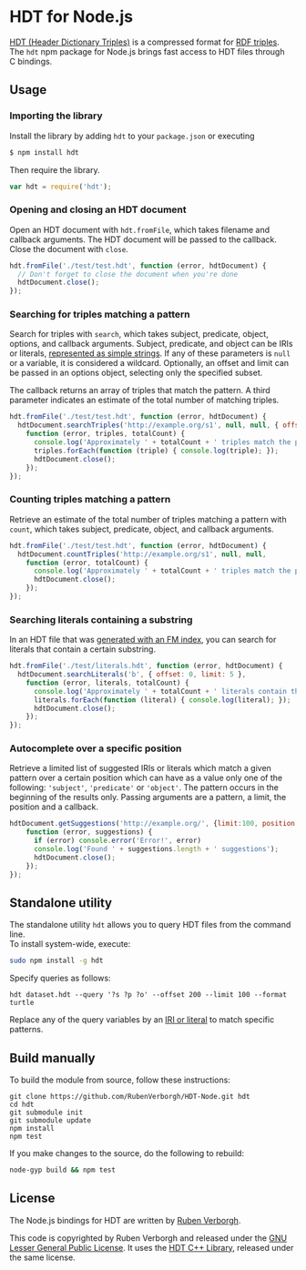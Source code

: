 # HDT for Node.js

[HDT (Header Dictionary Triples)](http://www.rdfhdt.org/) is a compressed format
for [RDF triples](http://www.w3.org/TR/2014/REC-rdf11-concepts-20140225/#data-model).
<br>
The `hdt` npm package for Node.js brings fast access to HDT files through C bindings.


## Usage

### Importing the library
Install the library by adding `hdt` to your `package.json` or executing

```bash
$ npm install hdt
```

Then require the library.

```JavaScript
var hdt = require('hdt');
```

### Opening and closing an HDT document
Open an HDT document with `hdt.fromFile`,
which takes filename and callback arguments.
The HDT document will be passed to the callback.
Close the document with `close`.

```JavaScript
hdt.fromFile('./test/test.hdt', function (error, hdtDocument) {
  // Don't forget to close the document when you're done
  hdtDocument.close();
});
```

### Searching for triples matching a pattern
Search for triples with `search`,
which takes subject, predicate, object, options, and callback arguments.
Subject, predicate, and object can be IRIs or literals,
[represented as simple strings](https://github.com/RubenVerborgh/N3.js#triple-representation).
If any of these parameters is `null` or a variable, it is considered a wildcard.
Optionally, an offset and limit can be passed in an options object,
selecting only the specified subset.

The callback returns an array of triples that match the pattern.
A third parameter indicates an estimate of the total number of matching triples.

```JavaScript
hdt.fromFile('./test/test.hdt', function (error, hdtDocument) {
  hdtDocument.searchTriples('http://example.org/s1', null, null, { offset: 0, limit: 10 },
    function (error, triples, totalCount) {
      console.log('Approximately ' + totalCount + ' triples match the pattern.');
      triples.forEach(function (triple) { console.log(triple); });
      hdtDocument.close();
    });
});
```

### Counting triples matching a pattern
Retrieve an estimate of the total number of triples matching a pattern with `count`,
which takes subject, predicate, object, and callback arguments.

```JavaScript
hdt.fromFile('./test/test.hdt', function (error, hdtDocument) {
  hdtDocument.countTriples('http://example.org/s1', null, null,
    function (error, totalCount) {
      console.log('Approximately ' + totalCount + ' triples match the pattern.');
      hdtDocument.close();
    });
});
```

### Searching literals containing a substring
In an HDT file that was [generated with an FM index](https://github.com/LinkedDataFragments/hdt-cpp/blob/master/hdt-lib/presets/fmindex.hdtcfg),
you can search for literals that contain a certain substring.

```JavaScript
hdt.fromFile('./test/literals.hdt', function (error, hdtDocument) {
  hdtDocument.searchLiterals('b', { offset: 0, limit: 5 },
    function (error, literals, totalCount) {
      console.log('Approximately ' + totalCount + ' literals contain the pattern.');
      literals.forEach(function (literal) { console.log(literal); });
      hdtDocument.close();
    });
});
```

### Autocomplete over a specific position
Retrieve a limited list of suggested IRIs or literals which match a given pattern over a certain position which can have as a value only one of the following: `'subject'`, `'predicate'` or `'object'`. The pattern occurs in the beginning of the results only. Passing arguments are a pattern, a limit, the position and a callback.

```JavaScript
hdtDocument.getSuggestions('http://example.org/', {limit:100, position: 'object'},//position can be either 'subject','predicate' or 'object'
    function (error, suggestions) {
      if (error) console.error('Error!', error)
      console.log('Found ' + suggestions.length + ' suggestions');
      hdtDocument.close();
    });
});
```


## Standalone utility
The standalone utility `hdt` allows you to query HDT files from the command line.
<br>
To install system-wide, execute:
```bash
sudo npm install -g hdt
```

Specify queries as follows:
```
hdt dataset.hdt --query '?s ?p ?o' --offset 200 --limit 100 --format turtle
```
Replace any of the query variables by an [IRI or literal](https://github.com/RubenVerborgh/N3.js#triple-representation) to match specific patterns.

## Build manually
To build the module from source, follow these instructions:
```Shell
git clone https://github.com/RubenVerborgh/HDT-Node.git hdt
cd hdt
git submodule init
git submodule update
npm install
npm test
```

If you make changes to the source, do the following to rebuild:
```bash
node-gyp build && npm test
```


## License

The Node.js bindings for HDT are written by [Ruben Verborgh](http://ruben.verborgh.org).

This code is copyrighted by Ruben Verborgh and released under the [GNU Lesser General Public License](http://opensource.org/licenses/LGPL-3.0).
It uses the [HDT C++ Library](https://github.com/rdfhdt/hdt-cpp), released under the same license.
